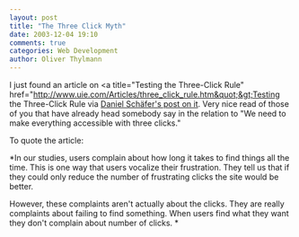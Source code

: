 ```yaml
---
layout: post
title: "The Three Click Myth"
date: 2003-12-04 19:10
comments: true
categories: Web Development
author: Oliver Thylmann
---
```



I just found an article on &lt;a title=&quot;Testing the Three-Click Rule&quot; href=&quot;http://www.uie.com/Articles/three_click_rule.htm&quot;&gt;Testing the Three-Click Rule via [Daniel Schäfer's post on it](http://www.danschaefer.de/index.php?p=136&amp;c=1). Very nice read of those of you that have already head somebody say in the relation to &quot;We need to make everything accessible with three clicks.&quot;

To quote the article: 

*In our studies, users complain about how long it takes to find things all the time. This is one way that users vocalize their frustration. They tell us that if they could only reduce the number of frustrating clicks the site would be better. 

However, these complaints aren't actually about the clicks. They are really complaints about failing to find something. When users find what they want they don't complain about number of clicks. *

